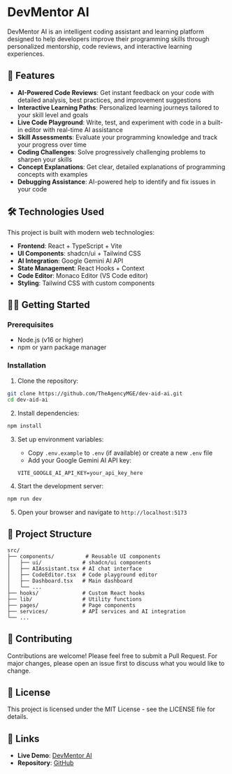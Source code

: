 # DevMentor AI

DevMentor AI is an intelligent coding assistant and learning platform designed to help developers improve their programming skills through personalized mentorship, code reviews, and interactive learning experiences.

## 🚀 Features

- **AI-Powered Code Reviews**: Get instant feedback on your code with detailed analysis, best practices, and improvement suggestions
- **Interactive Learning Paths**: Personalized learning journeys tailored to your skill level and goals
- **Live Code Playground**: Write, test, and experiment with code in a built-in editor with real-time AI assistance
- **Skill Assessments**: Evaluate your programming knowledge and track your progress over time
- **Coding Challenges**: Solve progressively challenging problems to sharpen your skills
- **Concept Explanations**: Get clear, detailed explanations of programming concepts with examples
- **Debugging Assistance**: AI-powered help to identify and fix issues in your code

## 🛠️ Technologies Used

This project is built with modern web technologies:

- **Frontend**: React + TypeScript + Vite
- **UI Components**: shadcn/ui + Tailwind CSS
- **AI Integration**: Google Gemini AI API
- **State Management**: React Hooks + Context
- **Code Editor**: Monaco Editor (VS Code editor)
- **Styling**: Tailwind CSS with custom components

## 🏃‍♂️ Getting Started

### Prerequisites

- Node.js (v16 or higher)
- npm or yarn package manager

### Installation

1. Clone the repository:
```bash
git clone https://github.com/TheAgencyMGE/dev-aid-ai.git
cd dev-aid-ai
```

2. Install dependencies:
```bash
npm install
```

3. Set up environment variables:
   - Copy `.env.example` to `.env` (if available) or create a new `.env` file
   - Add your Google Gemini AI API key:
   ```
   VITE_GOOGLE_AI_API_KEY=your_api_key_here
   ```

4. Start the development server:
```bash
npm run dev
```

5. Open your browser and navigate to `http://localhost:5173`

## 📁 Project Structure

```
src/
├── components/          # Reusable UI components
│   ├── ui/             # shadcn/ui components
│   ├── AIAssistant.tsx # AI chat interface
│   ├── CodeEditor.tsx  # Code playground editor
│   ├── Dashboard.tsx   # Main dashboard
│   └── ...
├── hooks/              # Custom React hooks
├── lib/                # Utility functions
├── pages/              # Page components
├── services/           # API services and AI integration
└── ...
```

## 🤝 Contributing

Contributions are welcome! Please feel free to submit a Pull Request. For major changes, please open an issue first to discuss what you would like to change.

## 📄 License

This project is licensed under the MIT License - see the LICENSE file for details.

## 🔗 Links

- **Live Demo**: [DevMentor AI](https://devmentor-ai.vercel.app)
- **Repository**: [GitHub](https://github.com/TheAgencyMGE/devmentor-ai)

